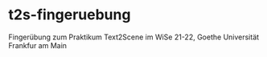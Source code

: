 # t2s-fingeruebung
Fingerübung zum Praktikum Text2Scene im WiSe 21-22, Goethe Universität Frankfur am  Main

